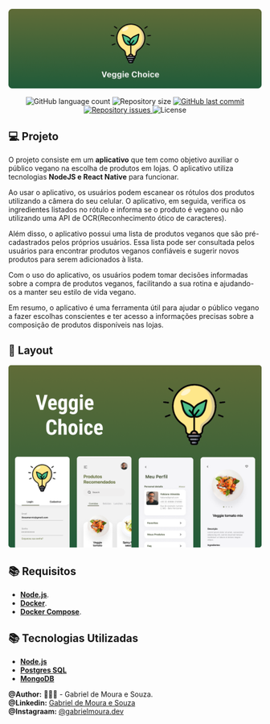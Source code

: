 <p align="center">
     <img src="./Design/banner.png"  />
</p>

<p align="center">
  <img alt="GitHub language count" src="https://img.shields.io/github/languages/count/gabrielmoura33/veggie-choice">

  <img alt="Repository size" src="https://img.shields.io/github/repo-size/gabrielmoura33/veggie-choice">
  
  <a href="https://github.com/gabrielmoura33/veggie-choice/commits/master">
    <img alt="GitHub last commit" src="https://img.shields.io/github/last-commit/gabrielmoura33/veggie-choice">
  </a>

  <a href="https://github.com/gabrielmoura33/veggie-choice/issues">
    <img alt="Repository issues" src="https://img.shields.io/github/issues/gabrielmoura33/veggie-choice">
  </a>

  <img alt="License" src="https://img.shields.io/badge/license-MIT-brightgreen">
</p>

## 💻 Projeto

O projeto consiste em um **aplicativo** que tem como objetivo auxiliar o público vegano na escolha de produtos em lojas. O aplicativo utiliza tecnologias **NodeJS e React Native** para funcionar.

Ao usar o aplicativo, os usuários podem escanear os rótulos dos produtos utilizando a câmera do seu celular. O aplicativo, em seguida, verifica os ingredientes listados no rótulo e informa se o produto é vegano ou não utilizando uma API de OCR(Reconhecimento ótico de caracteres).

Além disso, o aplicativo possui uma lista de produtos veganos que são pré-cadastrados pelos próprios usuários. Essa lista pode ser consultada pelos usuários para encontrar produtos veganos confiáveis e sugerir novos produtos para serem adicionados à lista.

Com o uso do aplicativo, os usuários podem tomar decisões informadas sobre a compra de produtos veganos, facilitando a sua rotina e ajudando-os a manter seu estilo de vida vegano.

Em resumo, o aplicativo é uma ferramenta útil para ajudar o público vegano a fazer escolhas conscientes e ter acesso a informações precisas sobre a composição de produtos disponíveis nas lojas.

## 🎨 Layout

<p align="center">
    <img alt="VeggieChoice" title="#VeggieChoice" src="/Design/capa.png"/>
</p>

<!--
[![](https://img.shields.io/pypi/v/mvt)](https://pypi.org/project/mvt/)
[![Documentation Status](https://readthedocs.org/projects/mvt/badge/?version=latest)](https://docs.mvt.re/en/latest/?badge=latest)
[![CI](https://github.com/mvt-project/mvt/actions/workflows/python-package.yml/badge.svg)](https://github.com/mvt-project/mvt/actions/workflows/python-package.yml)
[![Downloads](https://pepy.tech/badge/mvt)](https://pepy.tech/project/mvt) -->

## :books: Requisitos

- [**Node.js**](https://nodejs.org/en/).
- [**Docker**](https://www.docker.com/).
- [**Docker Compose**](https://docs.docker.com/compose/install/).

## :books: Tecnologias Utilizadas

- [**Node.js**](https://nodejs.org/en/)
- [**Postgres SQL**](https://imagemagick.org/index.php)
- [**MongoDB**](https://stability.ai/blog/stable-diffusion-public-release)

<!--
## Usage

<!-- MVT provides two commands `mvt-ios` and `mvt-android`. [Check out the documentation to learn how to use them!](https://docs.mvt.re/) -->

<!-- ## License

The purpose of MVT is to facilitate the **_consensual forensic analysis_** of devices of those who might be targets of sophisticated mobile spyware attacks, especially members of civil society and marginalized communities. We do not want MVT to enable privacy violations of non-consenting individuals. In order to achieve this, MVT is released under its own license. [Read more here.](https://docs.mvt.re/en/latest/license/) -->

**@Author:** 👨🏾‍💻 - Gabriel de Moura e Souza. <br />
**@Linkedin:** [Gabriel de Moura e Souza](linkedin.com/in/gabriel-de-moura-e-souza/) <br />
**@Instagraam:** [@gabrielmoura.dev](https://www.instagram.com/gabrielmoura.dev/) <br />
